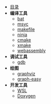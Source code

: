 
- [目录](tools/README.md)
- **编译工具**
    - [bat](tools/chapter/bat.md)
    - [msvc](tools/chapter/msvc.md)
    - [makefile](tools/chapter/makefile.md)
    - [ninja](tools/chapter/ninja.md)
    - [cmake](tools/chapter/cmake.md)
    - [xmake](tools/chapter/xmake.md)
    - [webassembly](tools/chapter/Webassembly.md)
- **调试工具**
    - [gdb](https://spite-triangle.github.io/computer_tools/#/./LinuxCommand/chapter/gdb)
- **绘图**
    - [graphviz](tools/chapter/graphviz.md)
    - [graph-easy](tools/chapter/grapheasy.md)
- **开发工具**
    - [WSL](tools/chapter/wsl.md)
    - [Doxygen](tools/chapter/doxygen.md)

